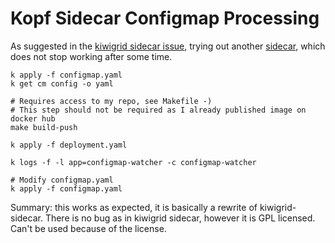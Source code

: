 # Kopf Sidecar Configmap Processing

As suggested in the [kiwigrid sidecar issue](https://github.com/kiwigrid/k8s-sidecar/issues/85), trying out another [sidecar](https://github.com/OmegaVVeapon/kopf-k8s-sidecar), which does not stop working after some time.

```
k apply -f configmap.yaml
k get cm config -o yaml

# Requires access to my repo, see Makefile -)
# This step should not be required as I already published image on docker hub
make build-push

k apply -f deployment.yaml

k logs -f -l app=configmap-watcher -c configmap-watcher

# Modify configmap.yaml
k apply -f configmap.yaml
```

Summary: this works as expected, it is basically a rewrite of kiwigrid-sidecar. There is no bug as in kiwigrid sidecar, however it is GPL licensed. Can't be used because of the license.
